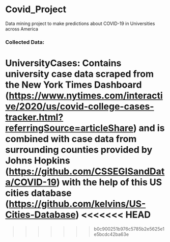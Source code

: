 # Covid_Project
Data mining project to make predictions about COVID-19 in Universities across America

### Collected Data:

UniversityCases: Contains university case data scraped from the New York Times Dashboard (https://www.nytimes.com/interactive/2020/us/covid-college-cases-tracker.html?referringSource=articleShare) and is combined with case data from surrounding counties provided by Johns Hopkins (https://github.com/CSSEGISandData/COVID-19) with the help of this US cities database (https://github.com/kelvins/US-Cities-Database)
<<<<<<< HEAD
=======



>>>>>>> b0c900251b976c5785b2e5625e1e5bcdc42ba63e
